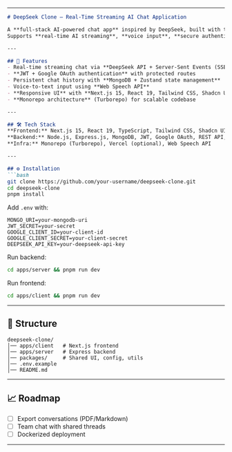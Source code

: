 
---

````markdown
# DeepSeek Clone – Real-Time Streaming AI Chat Application  

A **full-stack AI-powered chat app** inspired by DeepSeek, built with the **MERN stack + modern web technologies**.  
Supports **real-time AI streaming**, **voice input**, **secure authentication**, and a **responsive UI**.  

---

## 🚀 Features  
- Real-time streaming chat via **DeepSeek API + Server-Sent Events (SSE)**  
- **JWT + Google OAuth authentication** with protected routes  
- Persistent chat history with **MongoDB + Zustand state management**  
- Voice-to-text input using **Web Speech API**  
- **Responsive UI** with **Next.js 15, React 19, Tailwind CSS, Shadcn UI**  
- **Monorepo architecture** (Turborepo) for scalable codebase  

---

## 🛠 Tech Stack  
**Frontend:** Next.js 15, React 19, TypeScript, Tailwind CSS, Shadcn UI, Zustand  
**Backend:** Node.js, Express.js, MongoDB, JWT, Google OAuth, REST API, SSE  
**Infra:** Monorepo (Turborepo), Vercel (optional), Web Speech API  

---

## ⚙️ Installation  
```bash
git clone https://github.com/your-username/deepseek-clone.git
cd deepseek-clone
pnpm install
````

Add `.env` with:

```
MONGO_URI=your-mongodb-uri
JWT_SECRET=your-secret
GOOGLE_CLIENT_ID=your-client-id
GOOGLE_CLIENT_SECRET=your-client-secret
DEEPSEEK_API_KEY=your-deepseek-api-key
```

Run backend:

```bash
cd apps/server && pnpm run dev
```

Run frontend:

```bash
cd apps/client && pnpm run dev
```

---

## 📂 Structure

```
deepseek-clone/
│── apps/client   # Next.js frontend
│── apps/server   # Express backend
│── packages/     # Shared UI, config, utils
│── .env.example
│── README.md
```

---

## 📈 Roadmap

* [ ] Export conversations (PDF/Markdown)
* [ ] Team chat with shared threads
* [ ] Dockerized deployment

---


